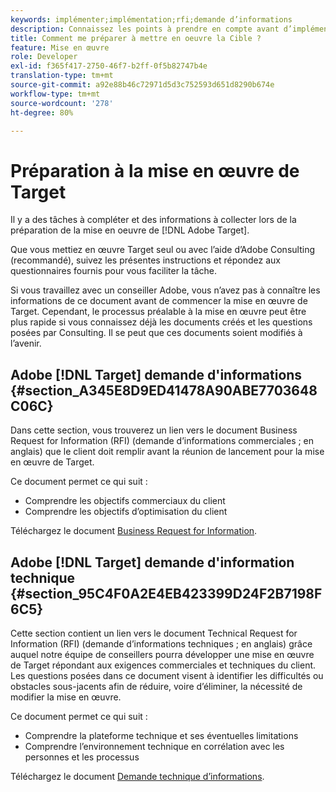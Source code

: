 ```yaml
---
keywords: implémenter;implémentation;rfi;demande d’informations
description: Connaissez les points à prendre en compte avant d’implémenter Adobe Target. Effectuez les tâches nécessaires et collectez des informations lors de la préparation de la mise en oeuvre de la Cible.
title: Comment me préparer à mettre en oeuvre la Cible ?
feature: Mise en œuvre
role: Developer
exl-id: f365f417-2750-46f7-b2ff-0f5b82747b4e
translation-type: tm+mt
source-git-commit: a92e88b46c72971d5d3c752593d651d8290b674e
workflow-type: tm+mt
source-wordcount: '278'
ht-degree: 80%

---
```


# Préparation à la mise en œuvre de Target

Il y a des tâches à compléter et des informations à collecter lors de la préparation de la mise en oeuvre de [!DNL Adobe Target].

Que vous mettiez en œuvre Target seul ou avec l’aide d’Adobe Consulting (recommandé), suivez les présentes instructions et répondez aux questionnaires fournis pour vous faciliter la tâche.

Si vous travaillez avec un conseiller Adobe, vous n’avez pas à connaître les informations de ce document avant de commencer la mise en œuvre de Target. Cependant, le processus préalable à la mise en œuvre peut être plus rapide si vous connaissez déjà les documents créés et les questions posées par Consulting. Il se peut que ces documents soient modifiés à l’avenir.

## Adobe [!DNL Target] demande d&#39;informations {#section_A345E8D9ED41478A90ABE7703648C06C}

Dans cette section, vous trouverez un lien vers le document Business Request for Information (RFI) (demande d’informations commerciales ; en anglais) que le client doit remplir avant la réunion de lancement pour la mise en œuvre de Target.

Ce document permet ce qui suit :

* Comprendre les objectifs commerciaux du client
* Comprendre les objectifs d’optimisation du client

Téléchargez le document [Business Request for Information](/help/assets/business-rfi.docx).

## Adobe [!DNL Target] demande d&#39;information technique {#section_95C4F0A2E4EB423399D24F2B7198F6C5}

Cette section contient un lien vers le document Technical Request for Information (RFI) (demande d’informations techniques ; en anglais) grâce auquel notre équipe de conseillers pourra développer une mise en œuvre de Target répondant aux exigences commerciales et techniques du client. Les questions posées dans ce document visent à identifier les difficultés ou obstacles sous-jacents afin de réduire, voire d’éliminer, la nécessité de modifier la mise en œuvre.

Ce document permet ce qui suit :

* Comprendre la plateforme technique et ses éventuelles limitations
* Comprendre l’environnement technique en corrélation avec les personnes et les processus

Téléchargez le document [Demande technique d’informations](/help/assets/technical-rfi.docx).
